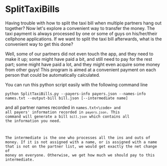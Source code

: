 # SplitTaxiBills
Having trouble with how to split the taxi bill when multiple partners hang out together? Now let's explore a convenient way to transfer the money.
The taxi payment is always processed by one or some of guys on his/her/their cellphone applications. If we want to split the taxi bill afterwards, what is the convenient way to get this done?

Well, some of our partners did not even touch the app, and they need to make it up; some might have paid a bit, and still need to pay for the rest part; some might have paid a lot, and they might even acquire some money from other guys! This program is aimed at a convenient payment on each person that could be automatically calculated.

You can run this python script easily with the following command line

<code>python SplitTaxiBills.py --payers-info payers.json --names-info names.txt --output-bill bill.json [--intermediate name]</code>

 and all partner names recorded in <code>names.txt<\code> and all payers' information recorded in <code>payers.json</code>. This command will generate a bill <code>bill.json</code> which contains all the information you need.
  
  The intermediate is the one who processes all the ins and outs of money. If it is not assigned with a name, or is assigned with a name that is not on the partner list, we would get exactly the net change of money on everyone. Otherwise, we get how much we should pay to this intermediate.
